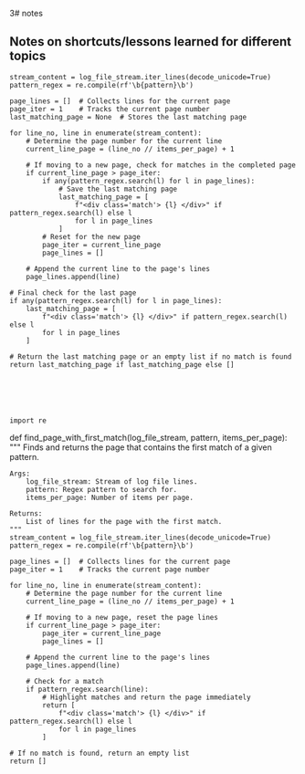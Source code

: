 3# notes

## Notes on shortcuts/lessons learned for different topics
    stream_content = log_file_stream.iter_lines(decode_unicode=True)
    pattern_regex = re.compile(rf'\b{pattern}\b')

    page_lines = []  # Collects lines for the current page
    page_iter = 1    # Tracks the current page number
    last_matching_page = None  # Stores the last matching page

    for line_no, line in enumerate(stream_content):
        # Determine the page number for the current line
        current_line_page = (line_no // items_per_page) + 1

        # If moving to a new page, check for matches in the completed page
        if current_line_page > page_iter:
            if any(pattern_regex.search(l) for l in page_lines):
                # Save the last matching page
                last_matching_page = [
                    f"<div class='match'> {l} </div>" if pattern_regex.search(l) else l
                    for l in page_lines
                ]
            # Reset for the new page
            page_iter = current_line_page
            page_lines = []

        # Append the current line to the page's lines
        page_lines.append(line)

    # Final check for the last page
    if any(pattern_regex.search(l) for l in page_lines):
        last_matching_page = [
            f"<div class='match'> {l} </div>" if pattern_regex.search(l) else l
            for l in page_lines
        ]

    # Return the last matching page or an empty list if no match is found
    return last_matching_page if last_matching_page else []






    import re

def find_page_with_first_match(log_file_stream, pattern, items_per_page):
    """
    Finds and returns the page that contains the first match of a given pattern.
    
    Args:
        log_file_stream: Stream of log file lines.
        pattern: Regex pattern to search for.
        items_per_page: Number of items per page.
    
    Returns:
        List of lines for the page with the first match.
    """
    stream_content = log_file_stream.iter_lines(decode_unicode=True)
    pattern_regex = re.compile(rf'\b{pattern}\b')

    page_lines = []  # Collects lines for the current page
    page_iter = 1    # Tracks the current page number

    for line_no, line in enumerate(stream_content):
        # Determine the page number for the current line
        current_line_page = (line_no // items_per_page) + 1

        # If moving to a new page, reset the page lines
        if current_line_page > page_iter:
            page_iter = current_line_page
            page_lines = []

        # Append the current line to the page's lines
        page_lines.append(line)

        # Check for a match
        if pattern_regex.search(line):
            # Highlight matches and return the page immediately
            return [
                f"<div class='match'> {l} </div>" if pattern_regex.search(l) else l
                for l in page_lines
            ]

    # If no match is found, return an empty list
    return []

